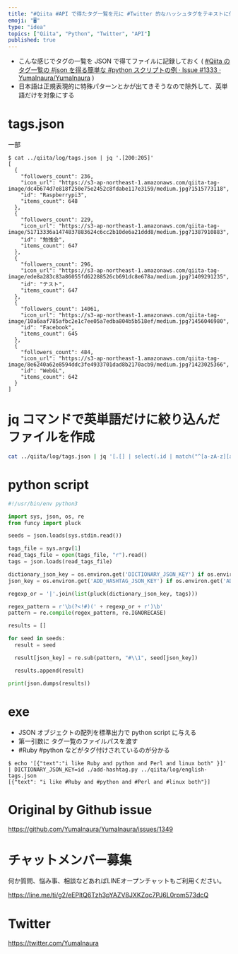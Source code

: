 ```yaml
---
title: "#Qiita #API で得たタグ一覧を元に #Twitter 的なハッシュタグをテキストに付与する #python スクリプトの例 "
emoji: "🖥"
type: "idea"
topics: ["Qiita", "Python", "Twitter", "API"]
published: true
---
```


- こんな感じでタグの一覧を JSON で得てファイルに記録しておく ( [#Qiita のタグ一覧の #json を得る簡単な #python スクリプトの例 · Issue #1333 · YumaInaura/YumaInaura](https://github.com/YumaInaura/YumaInaura/issues/1333) )
- 日本語は正規表現的に特殊パターンとかが出てきそうなので除外して、英単語だけを対象にする

# tags.json

一部

```
$ cat ../qiita/log/tags.json | jq '.[200:205]'
[
  {
    "followers_count": 236,
    "icon_url": "https://s3-ap-northeast-1.amazonaws.com/qiita-tag-image/dc4b674d7e818f250e75e2452c8fdabe117e3159/medium.jpg?1515773118",
    "id": "Raspberrypi3",
    "items_count": 648
  },
  {
    "followers_count": 229,
    "icon_url": "https://s3-ap-northeast-1.amazonaws.com/qiita-tag-image/51713336a1474837883624c6cc2b10de6a21ddd8/medium.jpg?1387910883",
    "id": "勉強会",
    "items_count": 647
  },
  {
    "followers_count": 296,
    "icon_url": "https://s3-ap-northeast-1.amazonaws.com/qiita-tag-image/ede8a283c83a86055fd62288526cb691dc8e678a/medium.jpg?1409291235",
    "id": "テスト",
    "items_count": 647
  },
  {
    "followers_count": 14061,
    "icon_url": "https://s3-ap-northeast-1.amazonaws.com/qiita-tag-image/10a6aaf785afbc2e1c7ee05a7edba804b5b518ef/medium.jpg?1456046980",
    "id": "Facebook",
    "items_count": 645
  },
  {
    "followers_count": 484,
    "icon_url": "https://s3-ap-northeast-1.amazonaws.com/qiita-tag-image/8e6240a62e8594ddc3fe4933701dad8b2170acb9/medium.jpg?1423025366",
    "id": "WebGL",
    "items_count": 642
  }
]

```

# jq コマンドで英単語だけに絞り込んだファイルを作成

```sh
cat ../qiita/log/tags.json | jq '[.[] | select(.id | match("^[a-zA-z][a-zA-z0-9]+$"))]' > ../qiita/log/english-tags.json
```

# python script

```py
#!/usr/bin/env python3

import sys, json, os, re 
from funcy import pluck

seeds = json.loads(sys.stdin.read())

tags_file = sys.argv[1]
read_tags_file = open(tags_file, "r").read()
tags = json.loads(read_tags_file)

dictionary_json_key = os.environ.get('DICTIONARY_JSON_KEY') if os.environ.get('DICTIONARY_JSON_KEY') else "text"
json_key = os.environ.get('ADD_HASHTAG_JSON_KEY') if os.environ.get('ADD_HASHTAG_JSON_KEY') else "text"

regexp_or = '|'.join(list(pluck(dictionary_json_key, tags)))

regex_pattern = r'\b(?<!#)(' + regexp_or + r')\b'
pattern = re.compile(regex_pattern, re.IGNORECASE)

results = []

for seed in seeds:
  result = seed

  result[json_key] = re.sub(pattern, "#\\1", seed[json_key])

  results.append(result)

print(json.dumps(results))


```


# exe

- JSON オブジェクトの配列を標準出力で python script に与える
- 第一引数に タグ一覧のファイルパスを渡す
- #Ruby #python などがタグ付けされているのが分かる

```
$ echo '[{"text":"i like Ruby and python and Perl and linux both" }]' | DICTIONARY_JSON_KEY=id ./add-hashtag.py ../qiita/log/english-tags.json
[{"text": "i like #Ruby and #python and #Perl and #linux both"}]
```

# Original by Github issue

https://github.com/YumaInaura/YumaInaura/issues/1349








<!-- Update From Qiita API -->

# チャットメンバー募集


何か質問、悩み事、相談などあればLINEオープンチャットもご利用ください。

https://line.me/ti/g2/eEPltQ6Tzh3pYAZV8JXKZqc7PJ6L0rpm573dcQ





# Twitter


https://twitter.com/YumaInaura


<!-- Update From Qiita API -->


